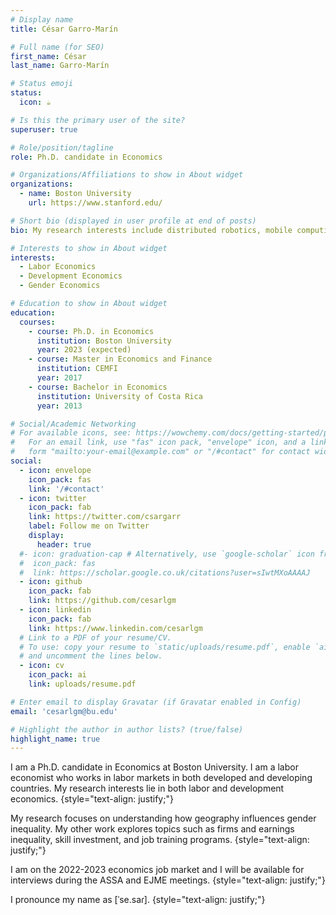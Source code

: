 ```yaml
---
# Display name
title: César Garro-Marín

# Full name (for SEO)
first_name: César
last_name: Garro-Marín

# Status emoji
status:
  icon: ☕️

# Is this the primary user of the site?
superuser: true

# Role/position/tagline
role: Ph.D. candidate in Economics

# Organizations/Affiliations to show in About widget
organizations:
  - name: Boston University
    url: https://www.stanford.edu/

# Short bio (displayed in user profile at end of posts)
bio: My research interests include distributed robotics, mobile computing and programmable matter.

# Interests to show in About widget
interests:
  - Labor Economics
  - Development Economics
  - Gender Economics

# Education to show in About widget
education:
  courses:
    - course: Ph.D. in Economics
      institution: Boston University
      year: 2023 (expected)
    - course: Master in Economics and Finance
      institution: CEMFI
      year: 2017
    - course: Bachelor in Economics
      institution: University of Costa Rica
      year: 2013

# Social/Academic Networking
# For available icons, see: https://wowchemy.com/docs/getting-started/page-builder/#icons
#   For an email link, use "fas" icon pack, "envelope" icon, and a link in the
#   form "mailto:your-email@example.com" or "/#contact" for contact widget.
social:
  - icon: envelope
    icon_pack: fas
    link: '/#contact'
  - icon: twitter
    icon_pack: fab
    link: https://twitter.com/csargarr
    label: Follow me on Twitter
    display:
      header: true
  #- icon: graduation-cap # Alternatively, use `google-scholar` icon from `ai` icon pack
  #  icon_pack: fas
  #  link: https://scholar.google.co.uk/citations?user=sIwtMXoAAAAJ
  - icon: github
    icon_pack: fab
    link: https://github.com/cesarlgm
  - icon: linkedin
    icon_pack: fab
    link: https://www.linkedin.com/cesarlgm
  # Link to a PDF of your resume/CV.
  # To use: copy your resume to `static/uploads/resume.pdf`, enable `ai` icons in `params.yaml`,
  # and uncomment the lines below.
  - icon: cv
    icon_pack: ai
    link: uploads/resume.pdf

# Enter email to display Gravatar (if Gravatar enabled in Config)
email: 'cesarlgm@bu.edu'

# Highlight the author in author lists? (true/false)
highlight_name: true
---
```

I am a Ph.D. candidate in Economics at Boston University. I am a labor economist
who works in labor markets in both developed and developing countries. My
research interests lie in both labor and development economics. 
{style="text-align: justify;"}

My research focuses on understanding how geography influences gender inequality.
My other work explores topics such as firms and earnings inequality, skill
investment, and job training programs. 
{style="text-align: justify;"}

I am on the 2022-2023 economics job market and I will be available for interviews during the ASSA and EJME meetings. {style="text-align: justify;"}

I pronounce my name as [ˈse.saɾ]. 
{style="text-align: justify;"}
